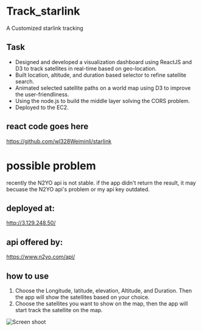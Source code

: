 # Track_starlink
 A Customized starlink tracking
 
## Task
* Designed and developed a visualization dashboard using ReactJS and D3 to track satellites in real-time based on geo-location.
* Built location, altitude, and duration based selector to refine satellite search.
* Animated selected satellite paths on a world map using D3 to improve the user-friendliness.
* Using the node.js to build the middle layer solving the CORS problem.
* Deployed to the EC2. 

 
## react code goes here
https://github.com/wl328Weiminli/starlink
# possible problem
 recently the N2YO api is not stable. if the app didn't return the result, it may becuase the N2YO api's problem or my api key outdated.

## deployed at:
http://3.129.248.50/
## api offered by:
https://www.n2yo.com/api/


## how to use
1. Choose the Longitude, latitude, elevation, Altitude, and Duration. Then the app will show the satellites based on your choice.
2. Choose the satellites you want to show on the map, then the app will start track the satellite on the map.

![Screen shoot](./images/appScreenShot.jpg)


